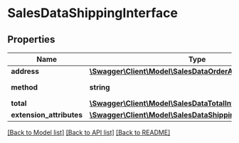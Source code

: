 # SalesDataShippingInterface

## Properties
Name | Type | Description | Notes
------------ | ------------- | ------------- | -------------
**address** | [**\Swagger\Client\Model\SalesDataOrderAddressInterface**](SalesDataOrderAddressInterface.md) |  | [optional] 
**method** | **string** | Shipping method | [optional] 
**total** | [**\Swagger\Client\Model\SalesDataTotalInterface**](SalesDataTotalInterface.md) |  | [optional] 
**extension_attributes** | [**\Swagger\Client\Model\SalesDataShippingExtensionInterface**](SalesDataShippingExtensionInterface.md) |  | [optional] 

[[Back to Model list]](../README.md#documentation-for-models) [[Back to API list]](../README.md#documentation-for-api-endpoints) [[Back to README]](../README.md)


